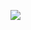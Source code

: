 

![](https://user-images.githubusercontent.com/507615/90595977-95e70e80-e220-11ea-864a-6a61adaff212.png)
